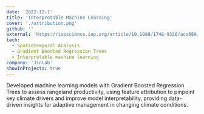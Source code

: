 ```yaml
---
date: '2022-12-1'
title: 'Interpretable Machine Learning'
cover: './attribution.png'
github: ''
external: 'https://iopscience.iop.org/article/10.1088/1748-9326/aca689/pdf'
tech:
  - Spatiotemporal Analysis
  - Gradient Boosted Regression Trees
  - Interpretable machine learning
company: 'JinLab'
showInProjects: true
---
```


Developed machine learning models with Gradient Boosted Regression Trees to assess rangeland productivity, using feature attribution to pinpoint key climate drivers and improve model interpretability, providing data-driven insights for adaptive management in changing climate conditions.

